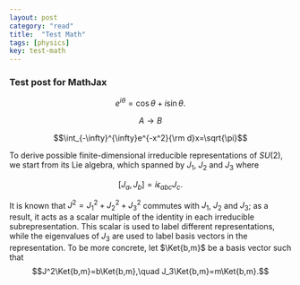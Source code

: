 ```yaml
---
layout: post
category: "read"
title:  "Test Math"
tags: [physics]
key: test-math
---
```

### Test post for MathJax
$$\newcommand{\Ket}[1]{\left|#1\right>}$$

$$e^{i\theta}=\cos\theta+i\sin\theta.$$

$$A\rightarrow B$$

$$\int_{-\infty}^{\infty}e^{-x^2}{\rm d}x=\sqrt{\pi}$$
<!--more-->

To derive possible finite-dimensional irreducible representations of $SU\left(2\right)$, we start from its Lie algebra, which spanned by $J_1$, $J_2$ and $J_3$ where

$$\left[J_a,J_b\right]=i\epsilon_{abc}J_c.$$

It is known that $J^2=J_1^2+J_2^2+J_3^2$ commutes with $J_1$, $J_2$ and $J_3$; as a result, it acts as a scalar multiple of the identity in each irreducible subrepresentation. This scalar is used to label different representations, while the eigenvalues of $J_3$ are used to label basis vectors in the representation. To be more concrete, let $\Ket{b,m}$ be a basis vector such that
$$J^2\Ket{b,m}=b\Ket{b,m},\quad J_3\Ket{b,m}=m\Ket{b,m}.$$
